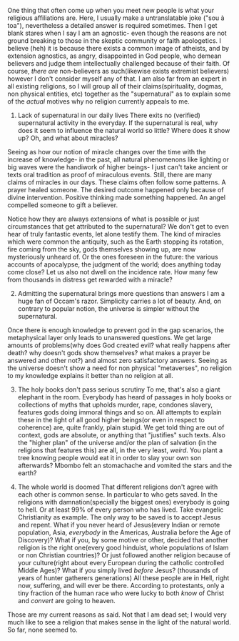 One thing that often come up when you meet new people is what your religious affiliations are. Here, I usually make a untranslatable joke ("sou à toa"), nevertheless a detailed answer is required sometimes. Then I get blank stares when I say I am an agnostic- even though the reasons are not ground breaking to those in the skeptic community or faith apologetics. I believe (heh) it is because there exists a common image of atheists, and by extension agnostics, as angry, disappointed in God people, who demean believers and judge them intellectually challenged because of their faith. Of course, _there are_ non-believers as such(likewise exists extremist believers) however I don't consider myself any of that. I am also far from an expert in all existing religions, so I will group all of their claims(spirituality, dogmas, non physical entities, etc) together as the "supernatural" as to explain some of the _actual_ motives why no religion currently appeals to me.

1. Lack of supernatural in our daily lives
There exits no (verified) supernatural activity in the everyday. If the supernatural is real, why does it seem to influence the natural world so little? Where does it show up? Oh, and what about miracles?

Seeing as how our notion of miracle changes over the time with the increase of knowledge- in the past, all natural phenomenons like lighting or big waves were the handiwork of higher beings- I just can't take ancient or texts oral tradition as proof of miraculous events. Still, there are many claims of miracles in our days. These claims often follow some patterns. A prayer healed someone. The desired outcome happened only because of divine intervention. Positive thinking made something happened. An angel compelled someone to gift a believer.

Notice how they are always extensions of what is possible or just circumstances that get attributed to the supernatural? We don't get to even hear of truly fantastic events, let alone testify them. The kind of miracles which were common the antiquity, such as the Earth stopping its rotation, fire coming from the sky, gods themselves showing up, are now mysteriously unheard of. Or the ones foreseen in the future: the various accounts of apocalypse, the judgment of the world; does anything today come close? Let us also not dwell on the incidence rate. How many few from thousands in distress get rewarded with a miracle? 

2. Admitting the supernatural brings more questions than answers
I am a huge fan of Occam's razor. Simplicity carries a lot of beauty. And, on contrary to popular notion, the universe is simpler without the supernatural.

Once there is enough knowledge to prevent god in the gap scenarios, the metaphysical layer only leads to unanswered questions. We get large amounts of problems(why does God created evil? what really happens after death? why doesn't gods show themselves? what makes a prayer be answered and other not?) and almost zero satisfactory answers. Seeing as the universe doesn't show a need for non physical "metaverses", no religion to my knowledge explains it better than no religion at all.

3. The holy books don't pass serious scrutiny
To me, that's also a giant elephant in the room. Everybody has heard of passages in holy books or collections of myths that upholds murder, rape, condones slavery, features gods doing immoral things and so on. All attempts to explain these in the light of all good higher beings(or even in respect to coherence) are, quite frankly, plain stupid. We get told thing are out of context, gods are absolute, or anything that "justifies" such texts. Also the "higher plan" of the universe and/or the plan of salvation (in the religions that features this) are all, in the very least, _weird_. You plant a tree knowing people would eat it in order to slay your own son afterwards? Mbombo felt an stomachache and vomited the stars and the earth? 

4. The whole world is doomed
That different religions don't agree with each other is common sense. In particular to who gets saved. In the religions with damnation(specially the biggest ones) everybody is going to hell. Or at least 99% of every person who has lived. Take evangelic Christianity as example. The only way to be saved is to accept Jesus and repent. What if you never heard of Jesus(every Indian or remote population, Asia, _everybody_ in the Americas, Australia before the Age of Discovery)? What if you, by some motive or other, decided that another religion is the right one(every good hinduist, whole populations of Islam or non Christian countries)? Or just followed another religion because of your culture(right about every European during the catholic controlled Middle Ages)? What if you simply lived _before_ Jesus? (thousands of years of hunter gatherers generations) All these people are in Hell, right now, suffering, and will ever be there. According to protestants, only a tiny fraction of the human race who were lucky to both _know_ of Christ and _convert_ are going to heaven.

Those are my current reasons as said. Not that I am dead set; I would very much like to see a religion that makes sense in the light of the natural world. So far, none seemed to.